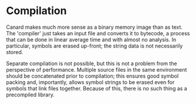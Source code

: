 # Compilation

Canard makes much more sense as a binary memory image than as text. The 'compiler' just takes an input file and converts it to bytecode, a process that can be done in linear average time and
with almost no analysis. In particular, symbols are erased up-front; the string data is not necessarily stored.

Separate compilation is not possible, but this is not a problem from the perspective of performance. Multiple source files in the same environment should be concatenated prior to compilation;
this ensures good symbol packing and, importantly, allows symbol strings to be erased even for symbols that link files together. Because of this, there is no such thing as a precompiled
library.